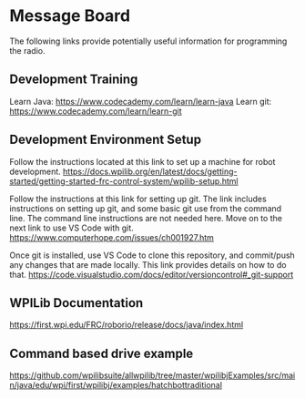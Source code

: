 # Message Board
The following links provide potentially useful information for programming the radio. 

## Development Training
Learn Java: https://www.codecademy.com/learn/learn-java
Learn git: https://www.codecademy.com/learn/learn-git

## Development Environment Setup
Follow the instructions located at this link to set up a machine for robot development. 
https://docs.wpilib.org/en/latest/docs/getting-started/getting-started-frc-control-system/wpilib-setup.html

Follow the instructions at this link for setting up git. The link includes instructions on setting up git, and some basic git use from the command line. The command line instructions are not needed here. Move on to the next link to use VS Code with git.  
https://www.computerhope.com/issues/ch001927.htm

Once git is installed, use VS Code to clone this repository, and commit/push any changes that are made locally. This link provides details on how to do that. 
https://code.visualstudio.com/docs/editor/versioncontrol#_git-support

## WPILib Documentation 
https://first.wpi.edu/FRC/roborio/release/docs/java/index.html

## Command based drive example 
https://github.com/wpilibsuite/allwpilib/tree/master/wpilibjExamples/src/main/java/edu/wpi/first/wpilibj/examples/hatchbottraditional


